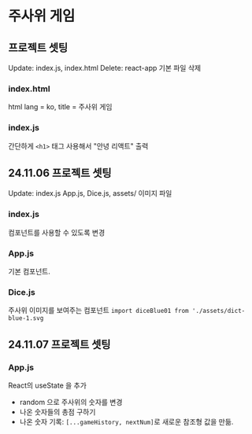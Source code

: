 # 주사위 게임

## 프로젝트 셋팅
Update: index.js, index.html
Delete: react-app 기본 파일 삭제

### index.html
html lang = ko, title = 주사위 게임
### index.js
간단하게 ```<h1>``` 태그 사용해서 "안녕 리액트" 출력

## 24.11.06 프로젝트 셋팅
Update: index.js
App.js, Dice.js, assets/ 이미지 파일

### index.js
<App />컴포넌트를 사용할 수 있도록 변경
### App.js
기본 컴포넌트.
### Dice.js
주사위 이미지를 보여주는 컴포넌트
```import diceBlue01 from './assets/dict-blue-1.svg```

## 24.11.07 프로젝트 셋팅
### App.js
React의 useState 을 추가
* random 으로 주사위의 숫자를 변경
* 나온 숫자들의 총점 구하기
* 나온 숫자 기록: ```[...gameHistory, nextNum]```로 새로운 참조형 값을 만듦.
